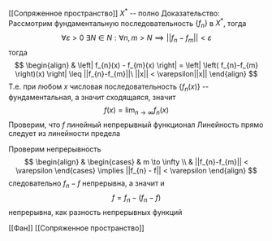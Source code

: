 [[Сопряженное пространство]] $X^{*}$ -- полно
Доказательство:
Рассмотрим фундаментальную последовательность $\left\{ f_{n} \right\}$ в $X^{*}$, тогда
$$
\forall\varepsilon >0\ \exists N  \in N: \forall n, m > N \implies ||f_{n} - f_{m}|| < \varepsilon
$$
тогда
$$
\begin{align}
 & \left| f_{n}(x) - f_{m}(x) \right|  = \left| \left( f_{n}-f_{m} \right)(x) \right| \leq ||f_{n}-f_{m}||\ ||x|| < \varepsilon||x||
\end{align}
$$
Т.е. при любом $x$ числовая последовательность $\left\{ f_{n}(x) \right\}$ -- фундаментальная, а значит сходящаяся, значит
$$
f(x) = \lim_{ n \to \infty } f_{n}(x)
$$
Проверим, что $f$ линейный непрерывный функционал
Линейность прямо следует из линейности предела

Проверим непрерывность
$$
\begin{align}
 & \begin{cases}
 & m \to \infty \\
 & ||f_{n}-f_{m}|| < \varepsilon
\end{cases} \implies ||f_{n} - f|| < \varepsilon
\end{align}
$$
следовательно $f_{n} - f$ непрерывна, а значит и $$
f = f_{n} - (f_{n} - f)
$$
непрерывна, как разность непрерывных функций

[[Фан]] [[Сопряженное пространство]]